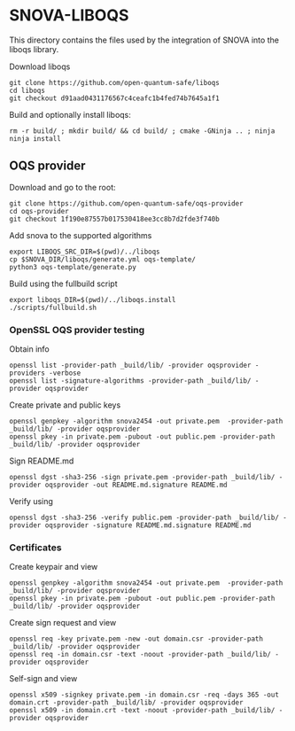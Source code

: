 SNOVA-LIBOQS
=======
This directory contains the files used by the integration of SNOVA into the liboqs library.

Download liboqs
```
git clone https://github.com/open-quantum-safe/liboqs
cd liboqs
git checkout d91aad0431176567c4ceafc1b4fed74b7645a1f1
```

Build and optionally install liboqs:
```
rm -r build/ ; mkdir build/ && cd build/ ; cmake -GNinja .. ; ninja
ninja install
```

## OQS provider

Download and go to the root:
```
git clone https://github.com/open-quantum-safe/oqs-provider
cd oqs-provider
git checkout 1f190e87557b017530418ee3cc8b7d2fde3f740b
```

Add snova to the supported algorithms
```
export LIBOQS_SRC_DIR=$(pwd)/../liboqs
cp $SNOVA_DIR/liboqs/generate.yml oqs-template/
python3 oqs-template/generate.py
```

Build using the fullbuild script
```
export liboqs_DIR=$(pwd)/../liboqs.install
./scripts/fullbuild.sh
```

### OpenSSL OQS provider testing

Obtain info
```
openssl list -provider-path _build/lib/ -provider oqsprovider -providers -verbose
openssl list -signature-algorithms -provider-path _build/lib/ -provider oqsprovider
```

Create private and public keys
```
openssl genpkey -algorithm snova2454 -out private.pem  -provider-path _build/lib/ -provider oqsprovider
openssl pkey -in private.pem -pubout -out public.pem -provider-path _build/lib/ -provider oqsprovider
```

Sign README.md
```
openssl dgst -sha3-256 -sign private.pem -provider-path _build/lib/ -provider oqsprovider -out README.md.signature README.md
```

Verify using
```
openssl dgst -sha3-256 -verify public.pem -provider-path _build/lib/ -provider oqsprovider -signature README.md.signature README.md
```

### Certificates

Create keypair and view
```
openssl genpkey -algorithm snova2454 -out private.pem  -provider-path _build/lib/ -provider oqsprovider
openssl pkey -in private.pem -pubout -out public.pem -provider-path _build/lib/ -provider oqsprovider
```

Create sign request and view
```
openssl req -key private.pem -new -out domain.csr -provider-path _build/lib/ -provider oqsprovider
openssl req -in domain.csr -text -noout -provider-path _build/lib/ -provider oqsprovider
```

Self-sign and view
```
openssl x509 -signkey private.pem -in domain.csr -req -days 365 -out domain.crt -provider-path _build/lib/ -provider oqsprovider
openssl x509 -in domain.crt -text -noout -provider-path _build/lib/ -provider oqsprovider
```
